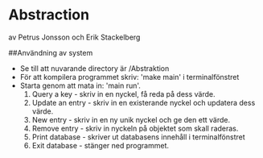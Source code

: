 Abstraction
===========

av Petrus Jonsson och Erik Stackelberg

##Användning av system
* Se till att nuvarande directory är /Abstraktion
* För att kompilera programmet skriv: 'make main' i terminalfönstret
* Starta genom att mata in: 'main run'.
  1. Query a key - skriv in en nyckel, få reda på dess värde.
  2. Update an entry - skriv in en existerande nyckel och updatera dess värde.
  3. New entry - skriv in en ny unik nyckel och ge den ett värde.
  4. Remove entry - skriv in nyckeln på objektet som skall raderas.
  5. Print database - skriver ut databasens innehåll i terminalfönstret
  0. Exit database - stänger ned programmet. 